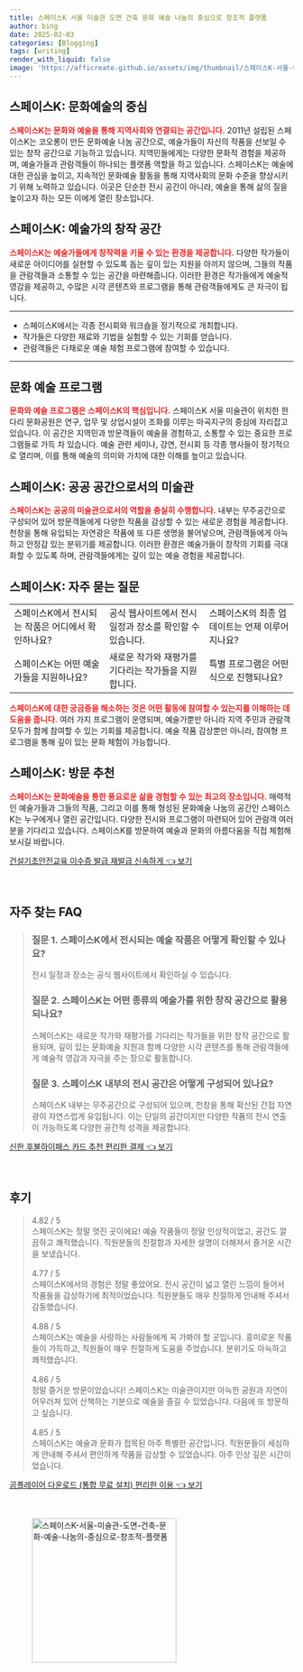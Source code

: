 ```yaml
---
title: 스페이스K 서울 미술관 도면 건축 문화 예술 나눔의 중심으로 창조적 플랫폼
author: bing
date: 2025-02-03
categories: [Blogging]
tags: [writing]
render_with_liquid: false
image: 'https://afficreate.github.io/assets/img/thumbnail/스페이스K-서울-미술관-도면-건축-문화-예술-나눔의-중심으로-창조적-플랫폼.webp'
---
```



<h2 id='스페이스K_문화예술_소개'>스페이스K: 문화예술의 중심</h2>

<p><b><span style="color: #ee2323;">스페이스K는 문화와 예술을 통해 지역사회와 연결되는 공간입니다.</span></b> 2011년 설립된 스페이스K는 코오롱이 만든 문화예술 나눔 공간으로, 예술가들이 자신의 작품을 선보일 수 있는 창작 공간으로 기능하고 있습니다. 지역민들에게는 다양한 문화적 경험을 제공하며, 예술가들과 관람객들이 하나되는 플랫폼 역할을 하고 있습니다. 스페이스K는 예술에 대한 관심을 높이고, 지속적인 문화예술 활동을 통해 지역사회의 문화 수준을 향상시키기 위해 노력하고 있습니다. 이곳은 단순한 전시 공간이 아니라, 예술을 통해 삶의 질을 높이고자 하는 모든 이에게 열린 장소입니다.</p>

<h2 id='예술가를_위한_창작_공간'>스페이스K: 예술가의 창작 공간</h2>

<p><b><span style="color: #ee2323;">스페이스K는 예술가들에게 창작력을 키울 수 있는 환경을 제공합니다.</span></b> 다양한 작가들이 새로운 아이디어를 실현할 수 있도록 돕는 깊이 있는 지원을 아끼지 않으며, 그들의 작품을 관람객들과 소통할 수 있는 공간을 마련해줍니다. 이러한 환경은 작가들에게 예술적 영감을 제공하고, 수많은 시각 콘텐츠와 프로그램을 통해 관람객들에게도 큰 자극이 됩니다.</p>

<hr />

<ul>
    <li>스페이스K에서는 각종 전시회와 워크숍을 정기적으로 개최합니다.</li>
    <li>작가들은 다양한 재료와 기법을 실험할 수 있는 기회를 얻습니다.</li>
    <li>관람객들은 다채로운 예술 체험 프로그램에 참여할 수 있습니다.</li>
</ul>

<hr />

<h2 id='문화_예술_프로그램_진행'>문화 예술 프로그램</h2>

<p><b><span style="color: #ee2323;">문화와 예술 프로그램은 스페이스K의 핵심입니다.</span></b> 스페이스K 서울 미술관이 위치한 한다리 문화공원은 연구, 업무 및 상업시설이 조화를 이루는 마곡지구의 중심에 자리잡고 있습니다. 이 공간은 지역민과 방문객들이 예술을 경험하고, 소통할 수 있는 중요한 프로그램들로 가득 차 있습니다. 예술 관련 세미나, 강연, 전시회 등 각종 행사들이 정기적으로 열리며, 이를 통해 예술의 의미와 가치에 대한 이해를 높이고 있습니다.</p>

<h2 id='공공_공간으로서의_미술관'>스페이스K: 공공 공간으로서의 미술관</h2>

<p><b><span style="color: #ee2323;">스페이스K는 공공의 미술관으로서의 역할을 충실히 수행합니다.</span></b> 내부는 무주공간으로 구성되어 있어 방문객들에게 다양한 작품을 감상할 수 있는 새로운 경험을 제공합니다. 천창을 통해 유입되는 자연광은 작품에 또 다른 생명을 불어넣으며, 관람객들에게 아늑하고 안정감 있는 분위기를 제공합니다. 이러한 환경은 예술가들이 창작의 기회를 극대화할 수 있도록 하며, 관람객들에게는 깊이 있는 예술 경험을 제공합니다.</p>

<h2 id='스페이스K_자주_묻는_질문'>스페이스K: 자주 묻는 질문</h2>

<table>
    <tr>
        <td>스페이스K에서 전시되는 작품은 어디에서 확인하나요?</td>
        <td>공식 웹사이트에서 전시 일정과 장소를 확인할 수 있습니다.</td>
        <td>스페이스K의 최종 업데이트는 언제 이루어지나요?</td>
    </tr>
    <tr>
        <td>스페이스K는 어떤 예술가들을 지원하나요?</td>
        <td>새로운 작가와 재평가를 기다리는 작가들을 지원합니다.</td>
        <td>특별 프로그램은 어떤 식으로 진행되나요?</td>
    </tr>
</table>

<p><b><span style="color: #ee2323;">스페이스K에 대한 궁금증을 해소하는 것은 어떤 활동에 참여할 수 있는지를 이해하는 데 도움을 줍니다.</span></b> 여러 가지 프로그램이 운영되며, 예술가뿐만 아니라 지역 주민과 관람객 모두가 함께 참여할 수 있는 기회를 제공합니다. 예술 작품 감상뿐만 아니라, 참여형 프로그램을 통해 깊이 있는 문화 체험이 가능합니다.</p>

<h2 id='스페이스K_방문_추천'>스페이스K: 방문 추천</h2>

<p><b><span style="color: #ee2323;">스페이스K는 문화예술을 통한 풍요로운 삶을 경험할 수 있는 최고의 장소입니다.</span></b> 매력적인 예술가들과 그들의 작품, 그리고 이를 통해 형성된 문화예술 나눔의 공간인 스페이스K는 누구에게나 열린 공간입니다. 다양한 전시와 프로그램이 마련되어 있어 관람객 여러분을 기다리고 있습니다. 스페이스K를 방문하여 예술과 문화의 아름다움을 직접 체험해보시길 바랍니다.</p>


<p><a class="click-button" title="건설기초안전교육 이수증 발급 재발급 신속하게" href="https://afficreate.github.io/posts/%EA%B1%B4%EC%84%A4%EA%B8%B0%EC%B4%88%EC%95%88%EC%A0%84%EA%B5%90%EC%9C%A1-%EC%9D%B4%EC%88%98%EC%A6%9D-%EB%B0%9C%EA%B8%89-%EC%9E%AC%EB%B0%9C%EA%B8%89-%EC%8B%A0%EC%86%8D%ED%95%98%EA%B2%8C/" rel="dofollow">건설기초안전교육 이수증 발급 재발급 신속하게 👈 보기</a></p><br>
<h2 id='자주_찾는_FAQ'>자주 찾는 FAQ</h2>
<div itemscope="" itemtype="https://schema.org/FAQPage"> 
<blockquote> 
<div itemscope="" itemprop="mainEntity" itemtype="https://schema.org/Question"> 
<h3 itemprop="name">질문 1. 스페이스K에서 전시되는 예술 작품은 어떻게 확인할 수 있나요?</h3> 
<div itemscope="" itemprop="acceptedAnswer" itemtype="https://schema.org/Answer"> 
<span itemprop="text"> 
<p>전시 일정과 장소는 공식 웹사이트에서 확인하실 수 있습니다.</p> 
</span> 
</div> 
</div> 

<div itemscope="" itemprop="mainEntity" itemtype="https://schema.org/Question"> 
<h3 itemprop="name">질문 2. 스페이스K는 어떤 종류의 예술가를 위한 창작 공간으로 활용되나요?</h3> 
<div itemscope="" itemprop="acceptedAnswer" itemtype="https://schema.org/Answer"> 
<span itemprop="text"> 
<p>스페이스K는 새로운 작가와 재평가를 기다리는 작가들을 위한 창작 공간으로 활용되며, 깊이 있는 문화예술 지원과 함께 다양한 시각 콘텐츠를 통해 관람객들에게 예술적 영감과 자극을 주는 장으로 활동합니다.</p> 
</span> 
</div> 
</div> 

<div itemscope="" itemprop="mainEntity" itemtype="https://schema.org/Question"> 
<h3 itemprop="name">질문 3. 스페이스K 내부의 전시 공간은 어떻게 구성되어 있나요?</h3> 
<div itemscope="" itemprop="acceptedAnswer" itemtype="https://schema.org/Answer"> 
<span itemprop="text"> 
<p>스페이스K 내부는 무주공간으로 구성되어 있으며, 천창을 통해 확산된 간접 자연광이 자연스럽게 유입됩니다. 이는 단일의 공간이지만 다양한 작품의 전시 연출이 가능하도록 다양한 공간적 성격을 제공합니다.</p> 
</span> 
</div> 
</div> 
</blockquote> 
</div>
<p><a class="click-button" title="신한 후불하이패스 카드 추천 편리한 결제" href="https://afficreate.github.io/posts/%EC%8B%A0%ED%95%9C-%ED%9B%84%EB%B6%88%ED%95%98%EC%9D%B4%ED%8C%A8%EC%8A%A4-%EC%B9%B4%EB%93%9C-%EC%B6%94%EC%B2%9C-%ED%8E%B8%EB%A6%AC%ED%95%9C-%EA%B2%B0%EC%A0%9C/" rel="dofollow">신한 후불하이패스 카드 추천 편리한 결제 👈 보기</a></p><br>
<h2 id='후기'>후기</h2>
<div itemscope itemtype="https://schema.org/Product">
  <blockquote>
  <div itemprop="review" itemscope itemtype="https://schema.org/Review">
      <div itemprop="reviewRating" itemscope itemtype="https://schema.org/Rating"> <span itemprop="ratingValue">4.82</span> / <span itemprop="bestRating">5</span> </div>
      <span itemprop="reviewBody">스페이스K는 정말 멋진 곳이에요! 예술 작품들이 정말 인상적이었고, 공간도 깔끔하고 쾌적했습니다. 직원분들의 친절함과 자세한 설명이 더해져서 즐거운 시간을 보냈습니다.</span>
  </div>
  <br>
  <div itemprop="review" itemscope itemtype="https://schema.org/Review">
      <div itemprop="reviewRating" itemscope itemtype="https://schema.org/Rating"> <span itemprop="ratingValue">4.77</span> / <span itemprop="bestRating">5</span> </div>
      <span itemprop="reviewBody">스페이스K에서의 경험은 정말 좋았어요. 전시 공간이 넓고 열린 느낌이 들어서 작품들을 감상하기에 최적이었습니다. 직원분들도 매우 친절하게 안내해 주셔서 감동했습니다.</span>
  </div>
  <br>
  <div itemprop="review" itemscope itemtype="https://schema.org/Review">
      <div itemprop="reviewRating" itemscope itemtype="https://schema.org/Rating"> <span itemprop="ratingValue">4.88</span> / <span itemprop="bestRating">5</span> </div>
      <span itemprop="reviewBody">스페이스K는 예술을 사랑하는 사람들에게 꼭 가봐야 할 곳입니다. 흥미로운 작품들이 가득하고, 직원들이 매우 친절하게 도움을 주었습니다. 분위기도 아늑하고 쾌적했습니다.</span>
  </div>
  <br>
  <div itemprop="review" itemscope itemtype="https://schema.org/Review">
      <div itemprop="reviewRating" itemscope itemtype="https://schema.org/Rating"> <span itemprop="ratingValue">4.86</span> / <span itemprop="bestRating">5</span> </div>
      <span itemprop="reviewBody">정말 즐거운 방문이었습니다! 스페이스K는 미술관이지만 아늑한 공원과 자연이 어우러져 있어 산책하는 기분으로 예술을 즐길 수 있었습니다. 다음에 또 방문하고 싶습니다.</span>
  </div>
  <br>
  <div itemprop="review" itemscope itemtype="https://schema.org/Review">
      <div itemprop="reviewRating" itemscope itemtype="https://schema.org/Rating"> <span itemprop="ratingValue">4.85</span> / <span itemprop="bestRating">5</span> </div>
      <span itemprop="reviewBody">스페이스K는 예술과 문화가 접목된 아주 특별한 공간입니다. 직원분들이 세심하게 안내해 주셔서 편안하게 작품을 감상할 수 있었습니다. 아주 인상 깊은 시간이었습니다.</span>
  </div>
  </blockquote>
</div>
<p><a class="click-button" title="곰플레이어 다운로드 (통합 무료 설치) 편리한 이용" href="https://afficreate.github.io/posts/%EA%B3%B0%ED%94%8C%EB%A0%88%EC%9D%B4%EC%96%B4-%EB%8B%A4%EC%9A%B4%EB%A1%9C%EB%93%9C-(%ED%86%B5%ED%95%A9-%EB%AC%B4%EB%A3%8C-%EC%84%A4%EC%B9%98)-%ED%8E%B8%EB%A6%AC%ED%95%9C-%EC%9D%B4%EC%9A%A9/" rel="dofollow">곰플레이어 다운로드 (통합 무료 설치) 편리한 이용 👈 보기</a></p><br>
<figure class="image"><img src="https://afficreate.github.io/assets/img/thumbnail/스페이스K-서울-미술관-도면-건축-문화-예술-나눔의-중심으로-창조적-플랫폼.webp" alt="스페이스K-서울-미술관-도면-건축-문화-예술-나눔의-중심으로-창조적-플랫폼" width="256" height="256"></figure>